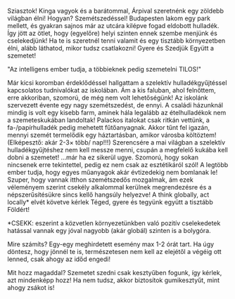 Sziasztok! Kinga vagyok és a barátommal, Árpival szeretnénk egy zöldebb világban élni! Hogyan? Szemétszedéssel! Budapesten lakom egy park mellett, és gyakran sajnos már az utcára kilépve fogad eldobott hulladék. Így jött az ötlet, hogy (egyelőre) helyi szinten ennek szembe menjünk és cselekedjünk!
Ha te is szeretnél tenni valamit és egy tisztább környezetben élni, alább láthatod, mikor tudsz csatlakozni! Gyere és Szedjük Együtt a szemetet!

"Az intelligens ember tudja, a többieknek pedig szemetelni TILOS!"

Már kicsi koromban érdeklődéssel hallgattam a szelektív hulladékgyűjtéssel kapcsolatos tudnivalókat az iskolában. Ám a kis faluban, ahol felnőttem, erre akkoriban, szomorú, de még nem volt lehetőségünk! Az iskolánk szervezett évente egy nagy szemétszedést, de ennyi.
A családi házunknál mindig is volt egy kisebb farm, aminek hála legalább az ételhulladékok nem a szemeteskukában landoltak! Palackos italokat csak ritkán vettünk, a fa-/papírhulladék pedig mehetett fűtőanyagnak.
Akkor tűnt fel igazán, mennyi szemét termelődik egy háztartásban, amikor városba költöztem! (Elképesztő: akár 2-3× több/ nap!!!)
Szerencsére a mai világban a szelektív hulladékgyűjtéshez nem kell messze menni, csupán a megfelelő kukába kell dobni a szemetet!
...már ha ez sikerül ugye.
Szomorú, hogy sokan nincsenek erre  tekintettel, pedig ez nem csak az esztétikáról szól! A legtöbb ember tudja, hogy egyes műanyagok akár évtizedekig nem bomlanak le!
Szuper, hogy vannak itthon szemétszedős mozgalmak, ám ezek véleményem szerint csekély alkalommal kerülnek megrendezésre és a népszerűsítésükre sincs kellő hangsúly helyezve!
A think globally, act locally* elvét követve kérlek Téged, gyere és tegyünk együtt a tisztább Földért!

*CSEKK: eszerint a közvetlen környezetünkben való pozitív cselekedetek hatással vannak egy jóval nagyobb (akár globál) szinten is a bolygóra.

Mire számíts?
Egy-egy meghirdetett esemény max 1-2 órát tart. Ha úgy döntesz, hogy jönnél te is, természetesen nem kell az elejétől a végéig ott lenned, csak ahogy az időd engedi!

Mit hozz magaddal?
Szemetet szedni csak kesztyűben fogunk, így kérlek, azt mindenképp hozz! Ha nem tudsz, akkor biztosítok gumikesztyűt, mint ahogy zsákot is!